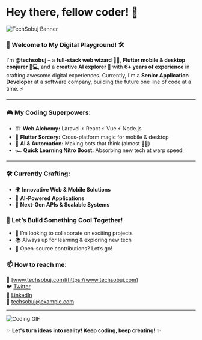 # Hey there, fellow coder! 🚀

![TechSobuj Banner](https://media.giphy.com/media/QTfX9Ejfra3ZmNxh6B/giphy.gif)

### 👾 Welcome to My Digital Playground! 🛠️

I'm **@techsobuj** – a **full-stack web wizard 🧙‍♂️**, **Flutter mobile & desktop conjurer 📱💻**, and a **creative AI explorer 🤖** with **6+ years of experience** in crafting awesome digital experiences. Currently, I'm a **Senior Application Developer** at a software company, building the future one line of code at a time. ⚡

---

### 🎮 My Coding Superpowers:
- 🏗 **Web Alchemy:** Laravel ⚡ React ⚡ Vue ⚡ Node.js
- 📱 **Flutter Sorcery:** Cross-platform magic for mobile & desktop
- 🧠 **AI & Automation:** Making bots that think (almost 🤖💡)
- 🏎 **Quick Learning Nitro Boost:** Absorbing new tech at warp speed!

---

### 🛠️ Currently Crafting:
- 🌍 **Innovative Web & Mobile Solutions**
- 🤖 **AI-Powered Applications**
- 📡 **Next-Gen APIs & Scalable Systems**

### 🤝 Let’s Build Something Cool Together!
- 💬 I’m looking to collaborate on exciting projects
- 📚 Always up for learning & exploring new tech
- 📡 Open-source contributions? Let’s go!

### 📫 How to reach me:
🚀 [www.techsobuj.com](https://www.techsobuj.com)  
🐦 [Twitter](https://twitter.com/techsobuj)  
💼 [LinkedIn](https://www.linkedin.com/in/techsobuj)  
📧 techsobuj@example.com

---

![Coding GIF](https://media.giphy.com/media/ZVik7pBtu9dNS/giphy.gif)

✨ **Let's turn ideas into reality! Keep coding, keep creating!** ✨
